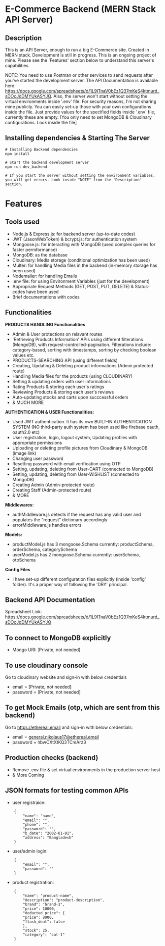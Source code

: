 # E-Commerce Backend (MERN Stack API Server)


## Description
This is an API Server, enough to run a big E-Commerce site. Created in MERN stack. Development is still in progress. This is an ongoing project of mine. Please see the 'Features' section below to understand this server's capabilities. 

NOTE: You need to use Postman or other services to send requests after you've started the development server. The API Documentation is available here: https://docs.google.com/spreadsheets/d/1L9ITnaV0bEz1Q37mKeS4ktmurd_sDOcJdDMYUkASYJQ. Also, the server won't start without setting the virtual environments inside '.env' file. For security reasons, I'm not sharing mine publicly. You can easily set-up those with your own configurations inside the file. Just provide values for the specified fields inside '.env' file, currently these are empty. [You only need to set MongoDB & Cloudinary configurations. Look inside the file]


## Installing dependencies & Starting The Server

```
# Installing Backend dependencies
npm install

# Start the backend development server
npm run dev_backend

# If you start the server without setting the environment variables, you will get errors. Look inside "NOTE" from the 'Description' section.
```


# Features

## Tools used

- Node.js & Express.js: for backend server (up-to-date codes)
- JWT (JasonWebToken) & bcrypt.js: for authentication system
- Mongoose.js: for interacting with MongoDB (used complex queries for faster permformance)
- MongoDB: as the database
- Cloudinary: Media storage (conditional optimization has been used)
- Multer: for handling Media files in the backend (in-memory storage has been used)
- Nodemailer: for handling Emails
- .env file: for using Environment Variables (just for the development)
- Appropriate Request Methods (GET, POST, PUT, DELETE) & Status-codes have been used
- Brief documentations with codes


## Functionalities

<b>PRODUCTS HANDLING Functionalities</b>
- Admin & User protections on relavant routes
- 'Retrieving Products Information' APIs using different filterations (MongoDB), with request-controlled-pagination. Filterations include: category-based, sorting with timestamps, sorting by checking boolean values etc.
- PRODUCTS-SEARCHING API (using different fields)
- Creating, Updating & Deleting product informations (Admin protected route)
- Handling Media files for the products (using CLOUDINARY)
- Setting & updating orders with user informations
- Rating Products & storing each user's ratings
- Reviewing Products & storing each user's reviews
- Auto-updating stocks and carts upon succcessful orders
- & MUCH MORE

<b> AUTHENTICATION & USER Functionalities: </b>
- Used JWT authentication. It has its own BUILT-IN AUTHENTICATION SYSTEM (NO third-party auth system has been used like firebase oauth, oauth2.0 etc)
- User registration, login, logout system, Updating profiles with appropriate permissions
- Uploading or deleting profile pictures from Cloudinary & MongoDB (image link)
- Changing user password
- Resetting password with email verification using OTP
- Setting, updating, deleting from User-CART (connected to MongoDB)
- Setting, updating, deleting from User-WISHLIST (connected to MongoDB)
- Creating Admin (Admin-protected route)
- Creating Staff (Admin-protected route)
- & MORE

<b>Middlewares:</b>
- authMiddleware.js detects if the request has any valid user and populates the "request" dictionary accordingly
- errorMiddleware.js handles errors

<b>Models:</b>
- productModel.js has 3 mongoose.Schema currently: productSchema, orderSchema, categorySchema
- userModel.js has 2 mongoose.Schema currently: userSchema, otpSchema

<b>Config Files</b>
- I have set-up different configuration files explicitly (inside 'config' folder). It's a proper way of following the 'DRY' principal.


## Backend API Documentation

Spreadsheet Link: https://docs.google.com/spreadsheets/d/1L9ITnaV0bEz1Q37mKeS4ktmurd_sDOcJdDMYUkASYJQ


## To connect to MongoDB explicitly

- Mongo URI: [Private, not needed]


## To use cloudinary console

Go to cloudinary website and sign-in with below credentials

- email = [Private, not needed]
- password = [Private, not needed]


## To get Mock Emails (otp, which are sent from this backend)

Go to https://ethereal.email and sign-in with below credentials:

- email = general.nikolaus17@ethereal.email
- password = hbwCXtXtKQ3TCmArz3


## Production checks (backend)

- Remove .env file & set virtual environments in the production server host
- & More Coming


## JSON formats for testing common APIs

- user registraion:
```
    {
        "name": "name",
        "email": "",
        "phone": "",
        "password": "",
        "b_date": "2002-01-01",
        "address": "Bangladesh"
    }
```

- user/admin login:
```
    {
        "email": "",
        "password": ""
    }
```

- product registration:
```
    {
        "name": "product-name",
        "description": "product-description",
        "brand": "brand-1",
        "price": 10000,
        "deducted_price": {
        "price": 8000,
        "flash_deal": false
        },
        "stock": 25,
        "category": "cat-1"
    }
```
